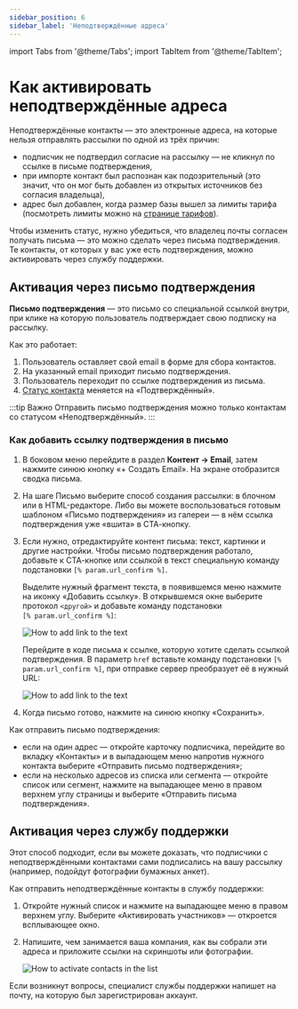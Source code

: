 ```yaml
---
sidebar_position: 6
sidebar_label: 'Неподтверждённые адреса'
---
```


import Tabs from '@theme/Tabs';
import TabItem from '@theme/TabItem';

# Как активировать неподтверждённые адреса

Неподтверждённые контакты — это электронные адреса, на которые нельзя отправлять рассылки по одной из трёх причин:

- подписчик не подтвердил согласие на рассылку — не кликнул по ссылке в письме подтверждения,
- при импорте контакт был распознан как подозрительный (это значит, что он мог быть добавлен из открытых источников без согласия владельца),
- адрес был добавлен, когда размер базы вышел за лимиты тарифа (посмотреть лимиты можно на [странице тарифов](https://app.sendsay.ru/billing/plans)).

Чтобы изменить статус, нужно убедиться, что владелец почты согласен получать письма — это можно сделать через письма подтверждения. Те контакты, от которых у вас уже есть подтверждения, можно активировать через службу поддержки.

## Активация через письмо подтверждения

**Письмо подтверждения** — это письмо со специальной ссылкой внутри, при клике на которую пользователь подтверждает свою подписку на рассылку.

Как это работает:

1. Пользователь оставляет свой email в форме для сбора контактов.
2. На указанный email приходит письмо подтверждения.
3. Пользователь переходит по ссылке подтверждения из письма.
4. [Статус контакта](https://docs.sendsay.ru/subscribers/contacts/contact-status/) меняется на «Подтверждённый».

:::tip Важно
Отправить письмо подтверждения можно только контактам со статусом «Неподтверждённый».
:::

### Как добавить ссылку подтверждения в письмо

1. В боковом меню перейдите в раздел **Контент → Email**, затем нажмите синюю кнопку «+&nbsp;Создать Email». На экране отобразится сводка письма.
2. На шаге Письмо выберите способ создания рассылки: в блочном или в HTML-редакторе. Либо вы можете воспользоваться готовым шаблоном «Письмо подтверждения» из галереи — в нём ссылка подтверждения уже «вшита» в СТА-кнопку.
3. Если нужно, отредактируйте контент письма: текст, картинки и другие настройки. Чтобы письмо подтверждения работало, добавьте к СТА-кнопке или ссылкой в текст специальную команду подстановки `[% param.url_confirm %]`.

   <Tabs>
   <TabItem value="key1" label="В блочном редакторе" default>

   Выделите нужный фрагмент текста, в появившемся меню нажмите на иконку «Добавить ссылку». В открывшемся окне выберите протокол `<другой>` и добавьте команду подстановки <br/>
   `[% param.url_confirm %]`:

   ![How to add link to the text](/img/subscribers/contacts/how-to-activate-inactive-contacts/how-to-add-link-to-the-text-1.gif)

   </TabItem>
   <TabItem value="key2" label="В HTML-редакторе">

   Перейдите в коде письма к ссылке, которую хотите сделать ссылкой подтверждения. В параметр `href` вставьте команду подстановки `[% param.url_confirm %]`, при отправке сервер преобразует её в нужный URL:

   ![How to add link to the text](/img/subscribers/contacts/how-to-activate-inactive-contacts/how-to-add-link-to-the-text-2.gif)

   </TabItem>
   </Tabs>

4. Когда письмо готово, нажмите на синюю кнопку «Сохранить».

Как отправить письмо подтверждения:

- если на один адрес — откройте карточку подписчика, перейдите во вкладку «Контакты» и в выпадающем меню напротив нужного контакта выберите «Отправить письмо подтверждения»;
- если на несколько адресов из списка или сегмента — откройте список или сегмент, нажмите на выпадающее меню в правом верхнем углу страницы и выберите «Отправить письма подтверждения».

## Активация через службу поддержки

Этот способ подходит, если вы можете доказать, что подписчики с неподтверждёнными контактами сами подписались на вашу рассылку (например, подойдут фотографии бумажных анкет).

Как отправить неподтверждённые контакты в службу поддержки:

1. Откройте нужный список и нажмите на выпадающее меню в правом верхнем углу. Выберите «Активировать участников» — откроется всплывающее окно.
2. Напишите, чем занимается ваша компания, как вы собрали эти адреса и приложите ссылки на скриншоты или фотографии.

   ![How to activate contacts in the list](/img/subscribers/contacts/how-to-activate-inactive-contacts/how-to-activate-contacts-in-the-list.gif) <br/>

Если возникнут вопросы, специалист службы поддержки напишет на почту, на которую был зарегистрирован аккаунт.
